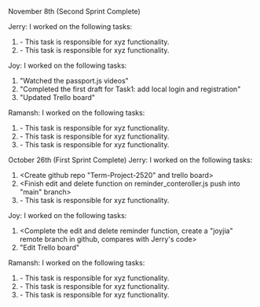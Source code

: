 November 8th (Second Sprint Complete)

Jerry:
I worked on the following tasks:
1. <Insert Some Task Here> - This task is responsible for xyz functionality.
2. <Insert Some Task Here> - This task is responsible for xyz functionality.

Joy:
I worked on the following tasks:
1. "Watched the passport.js videos"
2. "Completed the first draft for Task1: add local login and registration"
3. "Updated Trello board"


Ramansh:
I worked on the following tasks:
1. <Insert Some Task Here> - This task is responsible for xyz functionality.
2. <Insert Some Task Here> - This task is responsible for xyz functionality.
3. <Insert Some Task Here> - This task is responsible for xyz functionality.




  


October 26th (First Sprint Complete)
Jerry:
I worked on the following tasks:
1. <Create github repo "Term-Project-2520" and trello board>
2. <Finish edit and delete function on reminder_conteroller.js push into "main" branch>
3. <Insert Some Task Here> - This task is responsible for xyz functionality.

Joy:
I worked on the following tasks:
1. <Complete the edit and delete reminder function, create a "joyjia" remote branch in github, compares with Jerry's code>
2. "Edit Trello board"


Ramansh:
I worked on the following tasks:
1. <Insert Some Task Here> - This task is responsible for xyz functionality.
2. <Insert Some Task Here> - This task is responsible for xyz functionality.
3. <Insert Some Task Here> - This task is responsible for xyz functionality.
